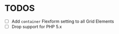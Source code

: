 TODOS
=====

- [ ] Add `container` Flexform setting to all Grid Elements
- [ ] Drop support for PHP 5.x